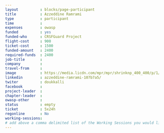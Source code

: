 ```yaml
---
layout          : blocks/page-participant
title           : Azzeddine Ramrami
type            : participant
time            :
expenses        : owasp
funded          : yes
funded-who      : CRSFGuard Project
flight-cost     : 900
ticket-cost     : 1500
funded-amount   : 2400
required-funds  : 2400
job-title       :
company         :
travel-from     :
image           : https://media.licdn.com/mpr/mpr/shrinknp_400_400/p/1/005/034/332/28e320d.jpg
linkedin        : azzeddine-ramrami-107b7a5/
twiter          : doukkalli
facebook        :
project-leader  :
chapter-leader  :
owasp-other     :
status          : empty
ticket          : 5x24h
regonline       : No
working-sessions:
# add above a comma delimited list of the Working Sessions you would like to attend (use the session's title)
---
```


<!-- put more details about participant here -->
